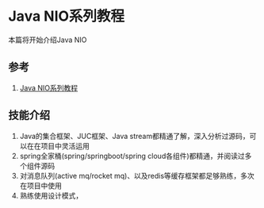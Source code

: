 # Java NIO系列教程

本篇将开始介绍Java NIO


## 参考
1. [Java NIO系列教程](http://ifeve.com/overview/)


## 技能介绍

1. Java的集合框架、JUC框架、Java stream都精通了解，深入分析过源码，可以在在项目中灵活运用
3. spring全家桶(spring/springboot/spring cloud各组件)都精通，并阅读过多个组件源码
4. 对消息队列(active mq/rocket mq)、以及redis等缓存框架都足够熟练，多次在项目中使用
5. 熟练使用设计模式，